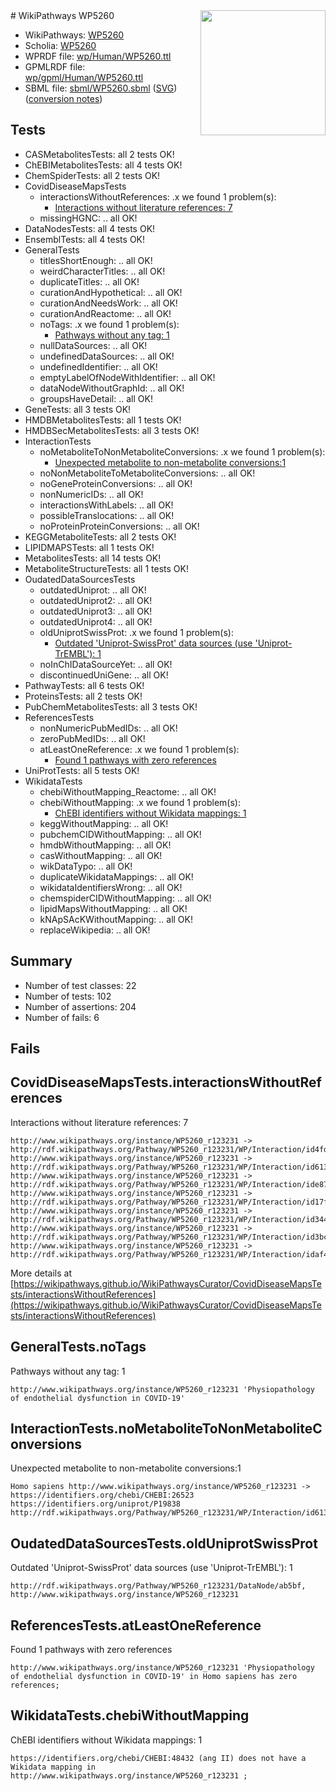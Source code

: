 <img style="float: right; width: 200px" src="../logo.png" />
# WikiPathways WP5260

* WikiPathways: [WP5260](https://identifiers.org/wikipathways:WP5260)
* Scholia: [WP5260](https://scholia.toolforge.org/wikipathways/WP5260)
* WPRDF file: [wp/Human/WP5260.ttl](../wp/Human/WP5260.ttl)
* GPMLRDF file: [wp/gpml/Human/WP5260.ttl](../wp/gpml/Human/WP5260.ttl)
* SBML file: [sbml/WP5260.sbml](../sbml/WP5260.sbml) ([SVG](../sbml/WP5260.svg)) ([conversion notes](../sbml/WP5260.txt))

## Tests
* CASMetabolitesTests: all 2 tests OK!
* ChEBIMetabolitesTests: all 4 tests OK!
* ChemSpiderTests: all 2 tests OK!
* CovidDiseaseMapsTests
    * interactionsWithoutReferences: .x we found 1 problem(s):
        * [Interactions without literature references: 7](#2e295935)
    * missingHGNC: .. all OK!
* DataNodesTests: all 4 tests OK!
* EnsemblTests: all 4 tests OK!
* GeneralTests
    * titlesShortEnough: .. all OK!
    * weirdCharacterTitles: .. all OK!
    * duplicateTitles: .. all OK!
    * curationAndHypothetical: .. all OK!
    * curationAndNeedsWork: .. all OK!
    * curationAndReactome: .. all OK!
    * noTags: .x we found 1 problem(s):
        * [Pathways without any tag: 1](#b5a30a81)
    * nullDataSources: .. all OK!
    * undefinedDataSources: .. all OK!
    * undefinedIdentifier: .. all OK!
    * emptyLabelOfNodeWithIdentifier: .. all OK!
    * dataNodeWithoutGraphId: .. all OK!
    * groupsHaveDetail: .. all OK!
* GeneTests: all 3 tests OK!
* HMDBMetabolitesTests: all 1 tests OK!
* HMDBSecMetabolitesTests: all 3 tests OK!
* InteractionTests
    * noMetaboliteToNonMetaboliteConversions: .x we found 1 problem(s):
        * [Unexpected metabolite to non-metabolite conversions:1](#a27bf36d)
    * noNonMetaboliteToMetaboliteConversions: .. all OK!
    * noGeneProteinConversions: .. all OK!
    * nonNumericIDs: .. all OK!
    * interactionsWithLabels: .. all OK!
    * possibleTranslocations: .. all OK!
    * noProteinProteinConversions: .. all OK!
* KEGGMetaboliteTests: all 2 tests OK!
* LIPIDMAPSTests: all 1 tests OK!
* MetabolitesTests: all 14 tests OK!
* MetaboliteStructureTests: all 1 tests OK!
* OudatedDataSourcesTests
    * outdatedUniprot: .. all OK!
    * outdatedUniprot2: .. all OK!
    * outdatedUniprot3: .. all OK!
    * outdatedUniprot4: .. all OK!
    * oldUniprotSwissProt: .x we found 1 problem(s):
        * [Outdated 'Uniprot-SwissProt' data sources (use 'Uniprot-TrEMBL'): 1](#710a2666)
    * noInChIDataSourceYet: .. all OK!
    * discontinuedUniGene: .. all OK!
* PathwayTests: all 6 tests OK!
* ProteinsTests: all 2 tests OK!
* PubChemMetabolitesTests: all 3 tests OK!
* ReferencesTests
    * nonNumericPubMedIDs: .. all OK!
    * zeroPubMedIDs: .. all OK!
    * atLeastOneReference: .x we found 1 problem(s):
        * [Found 1 pathways with zero references](#35eb778e)
* UniProtTests: all 5 tests OK!
* WikidataTests
    * chebiWithoutMapping_Reactome: .. all OK!
    * chebiWithoutMapping: .x we found 1 problem(s):
        * [ChEBI identifiers without Wikidata mappings: 1](#a8d554cd)
    * keggWithoutMapping: .. all OK!
    * pubchemCIDWithoutMapping: .. all OK!
    * hmdbWithoutMapping: .. all OK!
    * casWithoutMapping: .. all OK!
    * wikDataTypo: .. all OK!
    * duplicateWikidataMappings: .. all OK!
    * wikidataIdentifiersWrong: .. all OK!
    * chemspiderCIDWithoutMapping: .. all OK!
    * lipidMapsWithoutMapping: .. all OK!
    * kNApSAcKWithoutMapping: .. all OK!
    * replaceWikipedia: .. all OK!


## Summary

* Number of test classes: 22
* Number of tests: 102
* Number of assertions: 204
* Number of fails: 6

## Fails

<a name="2e295935" />

## CovidDiseaseMapsTests.interactionsWithoutReferences

Interactions without literature references: 7
```
http://www.wikipathways.org/instance/WP5260_r123231 -> http://rdf.wikipathways.org/Pathway/WP5260_r123231/WP/Interaction/id4fd78cda
http://www.wikipathways.org/instance/WP5260_r123231 -> http://rdf.wikipathways.org/Pathway/WP5260_r123231/WP/Interaction/id613c9560
http://www.wikipathways.org/instance/WP5260_r123231 -> http://rdf.wikipathways.org/Pathway/WP5260_r123231/WP/Interaction/ide87af51a
http://www.wikipathways.org/instance/WP5260_r123231 -> http://rdf.wikipathways.org/Pathway/WP5260_r123231/WP/Interaction/id17f32001
http://www.wikipathways.org/instance/WP5260_r123231 -> http://rdf.wikipathways.org/Pathway/WP5260_r123231/WP/Interaction/id34434cee
http://www.wikipathways.org/instance/WP5260_r123231 -> http://rdf.wikipathways.org/Pathway/WP5260_r123231/WP/Interaction/id3bcf6265
http://www.wikipathways.org/instance/WP5260_r123231 -> http://rdf.wikipathways.org/Pathway/WP5260_r123231/WP/Interaction/idaf482125
```

More details at [https://wikipathways.github.io/WikiPathwaysCurator/CovidDiseaseMapsTests/interactionsWithoutReferences](https://wikipathways.github.io/WikiPathwaysCurator/CovidDiseaseMapsTests/interactionsWithoutReferences)

<a name="b5a30a81" />

## GeneralTests.noTags

Pathways without any tag: 1
```
http://www.wikipathways.org/instance/WP5260_r123231 'Physiopathology of endothelial dysfunction in COVID-19' 
```

<a name="a27bf36d" />

## InteractionTests.noMetaboliteToNonMetaboliteConversions

Unexpected metabolite to non-metabolite conversions:1
```
Homo sapiens http://www.wikipathways.org/instance/WP5260_r123231 -> https://identifiers.org/chebi/CHEBI:26523 https://identifiers.org/uniprot/P19838 http://rdf.wikipathways.org/Pathway/WP5260_r123231/WP/Interaction/id613c9560
```

<a name="710a2666" />

## OudatedDataSourcesTests.oldUniprotSwissProt

Outdated 'Uniprot-SwissProt' data sources (use 'Uniprot-TrEMBL'): 1
```
http://rdf.wikipathways.org/Pathway/WP5260_r123231/DataNode/ab5bf, http://www.wikipathways.org/instance/WP5260_r123231
```

<a name="35eb778e" />

## ReferencesTests.atLeastOneReference

Found 1 pathways with zero references
```
http://www.wikipathways.org/instance/WP5260_r123231 'Physiopathology of endothelial dysfunction in COVID-19' in Homo sapiens has zero references; 
```

<a name="a8d554cd" />

## WikidataTests.chebiWithoutMapping

ChEBI identifiers without Wikidata mappings: 1
```
https://identifiers.org/chebi/CHEBI:48432 (ang II) does not have a Wikidata mapping in http://www.wikipathways.org/instance/WP5260_r123231 ; 
```

